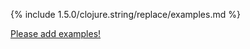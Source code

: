{% include 1.5.0/clojure.string/replace/examples.md %}

[Please add examples!](https://github.com/arrdem/grimoire/edit/master/_includes/1.6.0/clojure.string/replace/examples.md)
